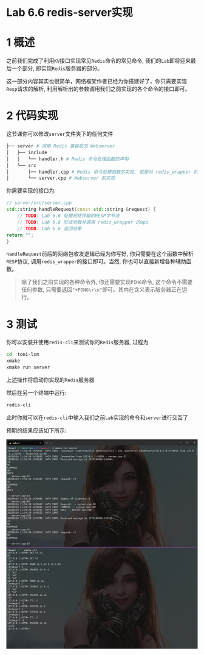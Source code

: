 # Lab 6.6 redis-server实现
# 1 概述
之前我们完成了利用`KV`接口实现常见`Redis`命令的常见命令, 我们的`Lab`即将迎来最后一个部分, 即实现`Redis`服务器的部分。

这一部分内容其实也很简单，网络框架作者已经为你搭建好了，你只需要实现`Resp`请求的解析, 利用解析出的参数调用我们之前实现的各个命令的接口即可。

# 2 代码实现
这节课你可以修改`server`文件夹下的任何文件
```bash
├── server # 调用 Redis 兼容层的 Webserver
│   ├── include
│   │   └── handler.h # Redis 命令处理函数的声明
│   └── src
│       ├── handler.cpp # Redis 命令处理函数的实现, 就是对 redis_wrapper 的转发
│       └── server.cpp # Webserver 的实现
```

你需要实现的接口为:
```cpp
// server/src/server.cpp
std::string handleRequest(const std::string &request) {
    // TODO: Lab 6.6 处理网络传输的RESP字节流
    // TODO: Lab 6.6 形成参数并调用 redis_wrapper 的api
    // TODO: Lab 6.6 返回结果
return "";
}
```

`handleRequest`前后的网络包收发逻辑已经为你写好, 你只需要在这个函数中解析`RESP`协议, 调用`redis_wrapper`的接口即可。当然, 你也可以直接新增各种辅助函数。

> 除了我们之前实现的各种命令外, 你还需要实现`PING`命令, 这个命令不需要任何参数, 只需要返回`"+PONG\r\n"`即可。其内在含义表示服务器正在运行。

# 3 测试
你可以安装并使用`redis-cli`来测试你的`Redis`服务器, 过程为
```bash
cd  toni-lsm
xmake
xmake run server
```
上述操作将启动你实现的`Redis`服务器

然后在另一个终端中运行:
```bash
redis-cli 
```
此时你就可以在`redis-cli`中输入我们之前`Lab`实现的命令和`server`进行交互了

预期的结果应该如下所示:

![redis-example](../images/lab6/redis-example.png)
